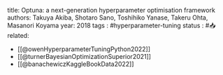 
title: Optuna: a next-generation hyperparameter optimisation framework
authors: Takuya Akiba, Shotaro Sano, Toshihiko Yanase, Takeru Ohta, Masanori Koyama
year: 2018
tags :  #hyperparameter-tuning
status : #📥
related: 
- [[@owenHyperparameterTuningPython2022]]
- [[@turnerBayesianOptimizationSuperior2021]]
- [[@banachewiczKaggleBookData2022]]

